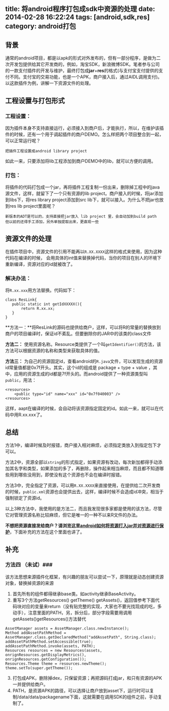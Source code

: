 title: 将android程序打包成sdk中资源的处理
date: 2014-02-28 16:22:24
tags: [android,sdk,res]
category: android打包
---
## 背景 ##
通常的android项目，都是以apk的形式对外发布的，但有一部分程序，是做为二次开发包提供给其它开发商的，例如，淘宝SDK，新浪微博SDK。笔者参与公司的一款支付插件的开发与维护，最终打包成**jar**+**res**的格式(与支付宝支付提供的支付不同。支付宝的交易功能，也是一个APK，商户接入后，通过AIDL调用支付)。以这款插件为例，讲解一下资源文件的处理。

## 工程设置与打包形式 ##
### 工程设置：

<!-- more -->

因为插件本身不支持直接运行，必须接入到商户后，才能执行，所以，在维护该插件的时候，还有一个用于调起插件的商户DEMO。怎么样把两个项目整合到一起，可以正常运行呢？

	把插件工程设置成android library project

如此一来，只要添加将lib工程添加到商户DEMO中的lib，就可以方便的调用。

### 打包：
将插件的代码打包成一个jar，再将插件工程复制一份出来，删除掉工程中的java源文件，这样，就留下了一个只有资源的lib project。商户接入的时候，将jar添加到libs下，将res library project添加到src lib下，就可以接入。为什么不把jar也放到res lib project里面呢？

	新版本的ADT是可以的，支持直接把jar放入 lib project 里，会自动加到build path
	但以前的还得手工添加，另外单独提取出来，更直观一些

## 资源文件的处理 ##
在插件项目中，资源文件的引用不能再以`R.XX.XXXX`这样的格式来使用，因为这种代码在编译的时候， 会用具体的int值来替换掉代码，当你的项目在别人的环境下重新编译，资源对应的id就被改了。

### 解决办法：

将`R.xx.xxx`用方法替换。代码如下：
```
class ResLink{
   public static int getIdXXXXX(){
       return R.xx.xx;
   }
}
```



**方法一：**将ResLink的源码也提供给商户，这样，可以将R的常量的替换放到商户的项目编译时，保证id不紊乱。但要删除你的JAR中的该类的class文件

**方法二：** 使用资源名称。Resource类提供了一个叫`getIdentifier()`的方法，该方法可以根据资源的名称和类型来获取具体的值。 

**方法三：** 为自己的资源固定id，查看android的`R.java`文件，可以发现生成的资源id常量值都是0x7f开头。其实，这个id的组成是 package + type + value ，其中，应用的资源生成的id都是7f开头的。而android提供了一种资源类型叫`public`，用法：
```
<resources>
    <public type="id" name="xxx" id="0x7f040003" />
<resources>
```
这样，aapt在编译的时候，会自动将该资源指定固定的id。如此一来，就可以在代码中用R.xx.xxx了。

## 总结 ##

方法1中，编译时候及时报错，商户接入相对麻烦，必须指定类放入到指定包下才可以。

方法2中，资源全部以`string`的形式指定，如果资源有改动，每次新加都得手动添加其名字和类型，如果添加的多了，再删除，操作起来相当麻烦，而且都不知道哪些用到哪些没用到，即使没有这个资源也不会在编译时报错。

方法3中，完全指定了资源，可以用`R.XX.XXXX`来直接使用，在提供给二次开发商的时候，`public.xml`资源也会提供出去，这样，编译时候不会造成id冲突，相当于强制锁定了资源id。

以上3种方法中，我使用的是方法二，而且我发现很多家都是使用的该方法，尽管它对管理资源名称比较麻烦，但它是唯一的一种不以来R文件的办法。

**不想把资源直接发给商户？**请浏览这里**[android如何将资源打入jar并对资源进行保护](http://www.lephones.net/2014/10/28/res-safty-in-sdk/ "android如何将资源打入jar并对资源进行保护")**，下面补充的方法在这个里面也讲了。

## 补充 ##
### 方法四 （未试）###
该方法思想来源插件化框架，有兴趣的朋友可以尝试一下，原理就是动态创建资源对象，替换掉资源的来源
1. 首先所有的组件都得继承base类。如activity继承BaseActivity。
2. 重写3个方法getResources() getTheme() getAssets()，返回值参考下面代码块对应的变量来return（没有贴完整的实现，大家也不要光找现成的吃，多动手），注意里面的PATH，另，拆分后，部分字段需要用调用getAssets()getResources()方法替代
```
AssetManager assets = AssetManager.class.newInstance();
Method addAssetPathMethod = AssetManager.class.getDeclaredMethod("addAssetPath", String.class);
addAssetPathMethod.setAccessible(true);
addAssetPathMethod.invoke(assets, PATH);
Resources resources = new Resources(assets, onrignResources.getDisplayMetrics(), onrignResources.getConfiguration());
Resources.Theme theme = resources.newTheme();
theme.setTo(super.getTheme());
```
3. 打包成APK，删除掉dex，只保留资源；再把源码打成jar，和只有资源的APK一并提供给商户。
4. PATH，是资源APK的路径，可以选择让商户放到asset下，运行时可以复制/data/data/packagename下面，这就需要在调用SDK的组件之前，手动复制了。